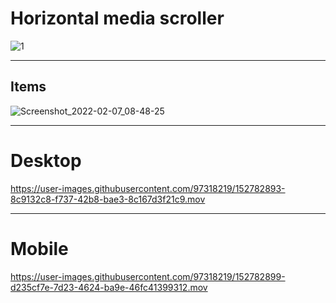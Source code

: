 # Horizontal media scroller

![1](https://user-images.githubusercontent.com/97318219/152782595-7cd9c22d-d9c7-41c1-b8c5-bd81da41971b.png)

----
## Items

![Screenshot_2022-02-07_08-48-25](https://user-images.githubusercontent.com/97318219/152782752-eff346e8-b9a6-4324-862a-26b8c39077fe.png)

----
# Desktop
https://user-images.githubusercontent.com/97318219/152782893-8c9132c8-f737-42b8-bae3-8c167d3f21c9.mov

----
# Mobile
https://user-images.githubusercontent.com/97318219/152782899-d235cf7e-7d23-4624-ba9e-46fc41399312.mov

